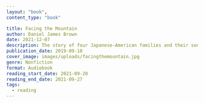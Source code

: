 ```yaml
---
layout: "book",
content_type: "book"

title: Facing the Mountain
author: Daniel James Brown
date: 2021-12-07
description: The story of four Japanese-American families and their sons who volunteered for military service in the 442nd Nissei Battalion in World War II.
publication_date: 2019-09-10
cover_image: images/uploads/facingthemountain.jpg
genre: Nonfiction
format: Audiobook
reading_start_date: 2021-09-20
reading_end_date: 2021-09-27
tags:
  - reading
---
```


